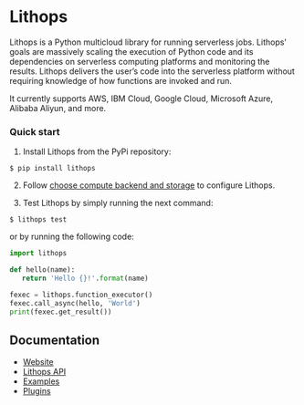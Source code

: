 # Lithops

Lithops is a Python multicloud library for running serverless jobs. Lithops' goals are massively scaling the execution of Python code and its dependencies on serverless computing platforms and monitoring the results. Lithops delivers the user’s code into the serverless platform without requiring knowledge of how functions are invoked and run. 

It currently supports AWS, IBM Cloud, Google Cloud, Microsoft Azure, Alibaba Aliyun, and more.

### Quick start
1. Install Lithops from the PyPi repository:

```
$ pip install lithops
```

2. Follow [choose compute backend and storage](https://github.com/lithops-cloud/lithops/tree/master/config) to configure Lithops.

3. Test Lithops by simply running the next command:
  
```
$ lithops test
```

   or by running the following code:

```python
import lithops

def hello(name):
   return 'Hello {}!'.format(name)

fexec = lithops.function_executor()
fexec.call_async(hello, 'World')
print(fexec.get_result())
```
   
## Documentation
- [Website](https://cloudbutton.github.io)
- [Lithops API](https://github.com/lithops-cloud/lithops/blob/master/docs/api-details.md)
- [Examples](https://github.com/lithops-cloud/lithops/tree/master/examples)
- [Plugins](https://github.com/lithops-cloud/)
